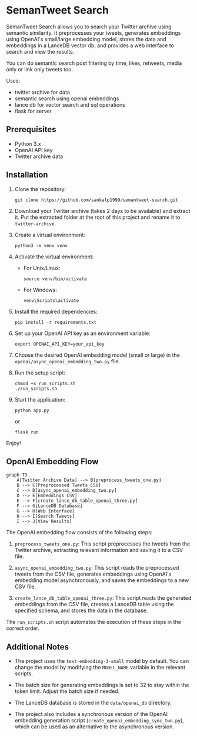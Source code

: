 # SemanTweet Search

SemanTweet Search allows you to search your Twitter archive using semantic similarity. It preprocesses your tweets, generates embeddings using OpenAI's small/large embedding model, stores the data and embeddings in a LanceDB vector db, and provides a web interface to search and view the results.

You can do semantic search post filtering by time, likes, retweets,
media only or link only tweets too. 

Uses:
- twitter archive for data
- semantic search using openai embeddings
- lance db for vector search and sql operations
- flask for server


## Prerequisites

- Python 3.x
- OpenAI API key
- Twitter archive data

## Installation

1. Clone the repository:

   ```
   git clone https://github.com/sankalp1999/semantweet-search.git
   ```

2. Download your Twitter archive (takes 2 days to be available) and extract it. Put the extracted folder at the root of this project and rename it to `twitter-archive`.

3. Create a virtual environment:

   ```
   python3 -m venv venv
   ```

4. Activate the virtual environment:

   - For Unix/Linux:
     ```
     source venv/bin/activate
     ```
   - For Windows:
     ```
     venv\Scripts\activate
     ```

5. Install the required dependencies:

   ```
   pip install -r requirements.txt
   ```

6. Set up your OpenAI API key as an environment variable:

   ```
   export OPENAI_API_KEY=your_api_key
   ```

7. Choose the desired OpenAI embedding model (small or large) in the `openai/async_openai_embedding_two.py` file.

8. Run the setup script:

   ```
   chmod +x run_scripts.sh
   ./run_scripts.sh
   ```

9. Start the application:

   ```
   python app.py
   ```
   or
   ```
   flask run
   ```

Enjoy!

## OpenAI Embedding Flow

```mermaid
graph TD
    A[Twitter Archive Data] --> B[preprocess_tweets_one.py]
    B --> C[Preprocessed Tweets CSV]
    C --> D[async_openai_embedding_two.py]
    D --> E[Embeddings CSV]
    E --> F[create_lance_db_table_openai_three.py]
    F --> G[LanceDB Database]
    G --> H[Web Interface]
    H --> I[Search Tweets]
    I --> J[View Results]
```


The OpenAI embedding flow consists of the following steps:

1. `preprocess_tweets_one.py`: This script preprocesses the tweets from the Twitter archive, extracting relevant information and saving it to a CSV file.

2. `async_openai_embedding_two.py`: This script reads the preprocessed tweets from the CSV file, generates embeddings using OpenAI's embedding model asynchronously, and saves the embeddings to a new CSV file.

3. `create_lance_db_table_openai_three.py`: This script reads the generated embeddings from the CSV file, creates a LanceDB table using the specified schema, and stores the data in the database.

The `run_scripts.sh` script automates the execution of these steps in the correct order.

## Additional Notes

- The project uses the `text-embedding-3-small` model by default. You can change the model by modifying the `MODEL_NAME` variable in the relevant scripts.

- The batch size for generating embeddings is set to 32 to stay within the token limit. Adjust the batch size if needed.

- The LanceDB database is stored in the `data/openai_db` directory.

- The project also includes a synchronous version of the OpenAI embedding generation script (`create_openai_embedding_sync_two.py`), which can be used as an alternative to the asynchronous version.